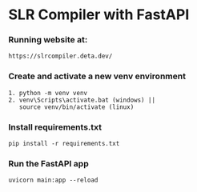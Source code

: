 # SLR Compiler with FastAPI

### Running website at:
```
https://slrcompiler.deta.dev/
```

### Create and activate a new venv environment
```
1. python -m venv venv
2. venv\Scripts\activate.bat (windows) ||
   source venv/bin/activate (linux)
```

### Install requirements.txt
```
pip install -r requirements.txt
```

### Run the FastAPI app
```
uvicorn main:app --reload
```
